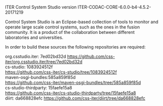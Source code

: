 ITER Control System Studio version ITER-CODAC-CORE-6.0.0-b4-4.5.2-20171219

Control System Studio is an Eclipse-based collection of tools
to monitor and operate large scale control systems, such as the
ones in the fusion community. It is a product of the collaboration
between different laboratories and universities.

In order to build these sources the following repositories are required:
				   
org.csstudio.iter: 7ed02bd32d
<https://github.com/css-iter/org.csstudio.iter/tree/7ed02bd32d>  
cs-studio: 1083924512f  
<https://github.com/css-iter/cs-studio/tree/1083924512f>  
maven-osgi-bundles:585a859f85d  
<https://github.com/css-iter/maven-osgi-bundles/tree/585a859f85d>  
cs-studio-thirdparty: 15faefe15a8  
<https://github.com/css-iter/cs-studio-thirdparty/tree/15faefe15a8>  
diirt: da668828efc
<https://github.com/css-iter/diirt/tree/da668828efc>


